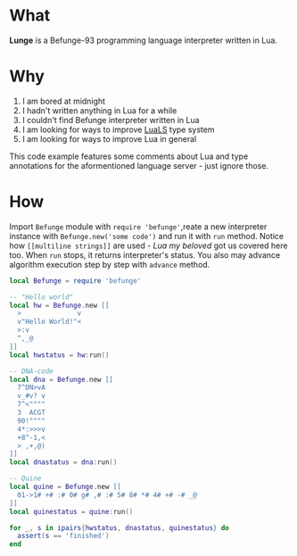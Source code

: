 # What
**Lunge** is a Befunge-93 programming language interpreter written in Lua.

# Why
1. I am bored at midnight
2. I hadn't written anything in Lua for a while
3. I couldn't find Befunge interpreter written in Lua
4. I am looking for ways to improve [LuaLS](https://luals.github.io/) type
   system
5. I am looking for ways to improve Lua in general

This code example features some comments about Lua and type annotations for
the aformentioned language server - just ignore those.

# How
Import `Befunge` module with `require 'befunge'`,reate a new interpreter
instance with `Befunge.new('some code')` and run it with `run` method.
Notice how `[[multiline strings]]` are used - *Lua my beloved* got us covered
here too. When `run` stops, it returns interpreter's status.
You also may advance algorithm execution step by step with `advance` method.
```lua
local Befunge = require 'befunge'

-- "Hello world"
local hw = Befunge.new [[
  >              v
  v"Hello World!"<
  >:v
  ^,_@
]]
local hwstatus = hw:run()

-- DNA-code
local dna = Befunge.new [[
  7^DN>vA
  v_#v? v
  7^<""""
  3  ACGT
  90!""""
  4*:>>>v
  +8^-1,<
  > ,+,@)
]]
local dnastatus = dna:run()

-- Quine
local quine = Befunge.new [[
  01->1# +# :# 0# g# ,# :# 5# 8# *# 4# +# -# _@
]]
local quinestatus = quine:run()

for _, s in ipairs{hwstatus, dnastatus, quinestatus} do
  assert(s == 'finished')
end
```

